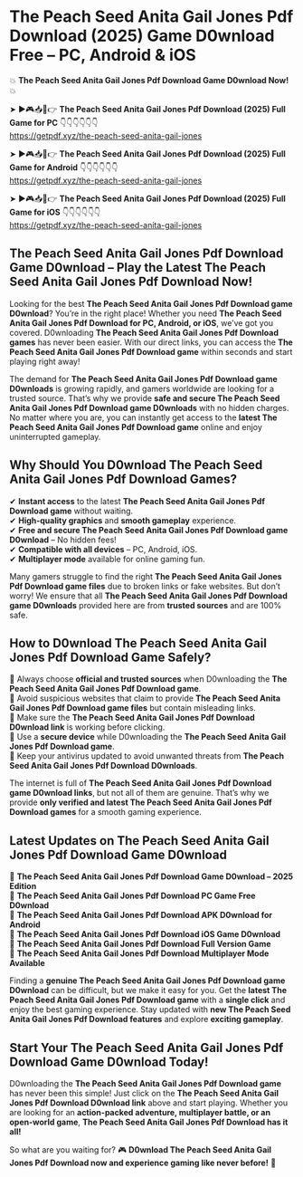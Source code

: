 # The Peach Seed Anita Gail Jones Pdf Download (2025) Game D0wnload Free – PC, Android & iOS

💥 **The Peach Seed Anita Gail Jones Pdf Download Game D0wnload Now!** 💥  

➤ ►🎮📥📱👉 **The Peach Seed Anita Gail Jones Pdf Download (2025) Full Game for PC** 👇👇👇👇👇👇  
https://getpdf.xyz/the-peach-seed-anita-gail-jones  

➤ ►🎮📥📱👉 **The Peach Seed Anita Gail Jones Pdf Download (2025) Full Game for Android** 👇👇👇👇👇👇  
https://getpdf.xyz/the-peach-seed-anita-gail-jones  

➤ ►🎮📥📱👉 **The Peach Seed Anita Gail Jones Pdf Download (2025) Full Game for iOS** 👇👇👇👇👇👇  
https://getpdf.xyz/the-peach-seed-anita-gail-jones  

## The Peach Seed Anita Gail Jones Pdf Download Game D0wnload – Play the Latest The Peach Seed Anita Gail Jones Pdf Download Now!

Looking for the best **The Peach Seed Anita Gail Jones Pdf Download game D0wnload**? You’re in the right place! Whether you need **The Peach Seed Anita Gail Jones Pdf Download for PC, Android, or iOS**, we’ve got you covered. D0wnloading **The Peach Seed Anita Gail Jones Pdf Download games** has never been easier. With our direct links, you can access the **The Peach Seed Anita Gail Jones Pdf Download game** within seconds and start playing right away!  

The demand for **The Peach Seed Anita Gail Jones Pdf Download game D0wnloads** is growing rapidly, and gamers worldwide are looking for a trusted source. That’s why we provide **safe and secure The Peach Seed Anita Gail Jones Pdf Download game D0wnloads** with no hidden charges. No matter where you are, you can instantly get access to the **latest The Peach Seed Anita Gail Jones Pdf Download game** online and enjoy uninterrupted gameplay.  

## **Why Should You D0wnload The Peach Seed Anita Gail Jones Pdf Download Games?**  

✔ **Instant access** to the latest **The Peach Seed Anita Gail Jones Pdf Download game** without waiting.  
✔ **High-quality graphics** and **smooth gameplay** experience.  
✔ **Free and secure The Peach Seed Anita Gail Jones Pdf Download game D0wnload** – No hidden fees!  
✔ **Compatible with all devices** – PC, Android, iOS.  
✔ **Multiplayer mode** available for online gaming fun.  

Many gamers struggle to find the right **The Peach Seed Anita Gail Jones Pdf Download game files** due to broken links or fake websites. But don’t worry! We ensure that all **The Peach Seed Anita Gail Jones Pdf Download game D0wnloads** provided here are from **trusted sources** and are 100% safe.  

## **How to D0wnload The Peach Seed Anita Gail Jones Pdf Download Game Safely?**  

📌 Always choose **official and trusted sources** when D0wnloading the **The Peach Seed Anita Gail Jones Pdf Download game**.  
📌 Avoid suspicious websites that claim to provide **The Peach Seed Anita Gail Jones Pdf Download game files** but contain misleading links.  
📌 Make sure the **The Peach Seed Anita Gail Jones Pdf Download D0wnload link** is working before clicking.  
📌 Use a **secure device** while D0wnloading the **The Peach Seed Anita Gail Jones Pdf Download game**.  
📌 Keep your antivirus updated to avoid unwanted threats from **The Peach Seed Anita Gail Jones Pdf Download D0wnloads**.  

The internet is full of **The Peach Seed Anita Gail Jones Pdf Download game D0wnload links**, but not all of them are genuine. That’s why we provide **only verified and latest The Peach Seed Anita Gail Jones Pdf Download games** for a smooth gaming experience.  

## **Latest Updates on The Peach Seed Anita Gail Jones Pdf Download Game D0wnload**  

🔹 **The Peach Seed Anita Gail Jones Pdf Download Game D0wnload – 2025 Edition**  
🔹 **The Peach Seed Anita Gail Jones Pdf Download PC Game Free D0wnload**  
🔹 **The Peach Seed Anita Gail Jones Pdf Download APK D0wnload for Android**  
🔹 **The Peach Seed Anita Gail Jones Pdf Download iOS Game D0wnload**  
🔹 **The Peach Seed Anita Gail Jones Pdf Download Full Version Game**  
🔹 **The Peach Seed Anita Gail Jones Pdf Download Multiplayer Mode Available**  

Finding a **genuine The Peach Seed Anita Gail Jones Pdf Download game D0wnload** can be difficult, but we make it easy for you. Get the **latest The Peach Seed Anita Gail Jones Pdf Download game** with a **single click** and enjoy the best gaming experience. Stay updated with **new The Peach Seed Anita Gail Jones Pdf Download features** and explore **exciting gameplay**.  

## **Start Your The Peach Seed Anita Gail Jones Pdf Download Game D0wnload Today!**  

D0wnloading the **The Peach Seed Anita Gail Jones Pdf Download game** has never been this simple! Just click on the **The Peach Seed Anita Gail Jones Pdf Download D0wnload link** above and start playing. Whether you are looking for an **action-packed adventure, multiplayer battle, or an open-world game**, **The Peach Seed Anita Gail Jones Pdf Download has it all!**  

So what are you waiting for? 🎮 **D0wnload The Peach Seed Anita Gail Jones Pdf Download now and experience gaming like never before!** 🚀  